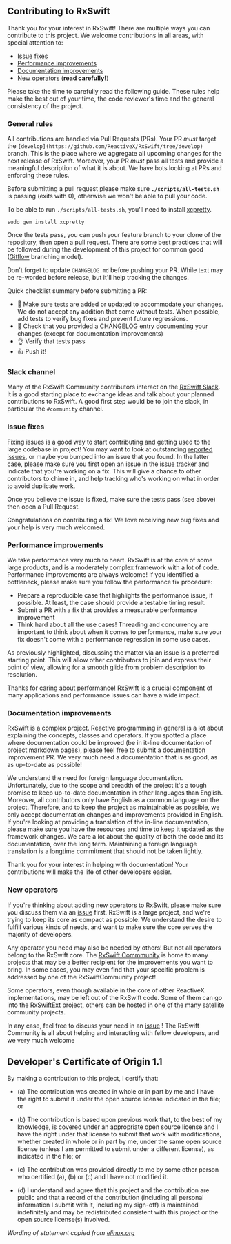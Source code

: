 ## Contributing to RxSwift

Thank you for your interest in RxSwift! There are multiple ways you can contribute to this project. We welcome contributions in all areas, with special attention to:

* [Issue fixes](#issue-fixes)
* [Performance improvements](#performance-improvements)
* [Documentation improvements](#documentation-improvements)
* [New operators](#new-operators) (**read carefully!**)

Please take the time to carefully read the following guide. These rules help make the best out of your time, the code reviewer's time and the general consistency of the project.

### General rules

All contributions are handled via Pull Requests (PRs). Your PR _must_ target the `[develop](https://github.com/ReactiveX/RxSwift/tree/develop)` branch. This is the place where we aggregate all upcoming changes for the next release of RxSwift. Moreover, your PR _must_ pass all tests and provide a meaningful description of what it is about. We have bots looking at PRs and enforcing these rules.

Before submitting a pull request please make sure **`./scripts/all-tests.sh`** is passing (exits with 0), otherwise we won't be able to pull your code.

To be able to run `./scripts/all-tests.sh`, you'll need to install [xcpretty](https://github.com/supermarin/xcpretty).

`sudo gem install xcpretty`

Once the tests pass, you can push your feature branch to your clone of the repository, then open a pull request. There are some best practices that will be followed during the development of this project for common good ([Gitflow](http://nvie.com/posts/a-successful-git-branching-model/) branching model).

Don't forget to update `CHANGELOG.md` before pushing your PR. While text may be re-worded before release, but it'll help tracking the changes.

Quick checklist summary before submitting a PR:

* 🔎 Make sure tests are added or updated to accommodate your changes. We do not accept any addition that come without tests. When possible, add tests to verify bug fixes and prevent future regressions.
* 📖 Check that you provided a CHANGELOG entry documenting your changes (except for documentation improvements)
* 👌 Verify that tests pass
* 👍 Push it!

### Slack channel

Many of the RxSwift Community contributors interact on the [RxSwift Slack](https://rxswift.slack.com). It is a good starting place to exchange ideas and talk about your planned contributions to RxSwift. A good first step would be to join the slack, in particular the `#community` channel.

### Issue fixes

Fixing issues is a good way to start contributing and getting used to the large codebase in project! You may want to look at outstanding [reported issues](https://github.com/ReactiveX/RxSwift/issues), or maybe you bumped into an issue that you found. In the latter case, please make sure you first open an issue in the [issue tracker](https://github.com/ReactiveX/RxSwift/issues) and indicate that you're working on a fix. This will give a chance to other contributors to chime in, and help tracking who's working on what in order to avoid duplicate work.

Once you believe the issue is fixed, make sure the tests pass (see above) then open a Pull Request.

Congratulations on contributing a fix! We love receiving new bug fixes and your help is very much welcomed.

### Performance improvements

We take performance very much to heart. RxSwift is at the core of some large products, and is a moderately complex framework with a lot of code. Performance improvements are always welcome! If you identified a bottleneck, please make sure you follow the performance fix procedure:

* Prepare a reproducible case that highlights the performance issue, if possible. At least, the case should provide a testable timing result.
* Submit a PR with a fix that provides a measurable performance improvement
* Think hard about all the use cases! Threading and concurrency are important to think about when it comes to performance, make sure your fix doesn't come with a performance regression in some use cases.

As previously highlighted, discussing the matter via an issue is a preferred starting point. This will allow other contributors to join and express their point of view, allowing for a smooth glide from problem description to resolution.

Thanks for caring about performance! RxSwift is a crucial component of many applications and performance issues can have a wide impact.

### Documentation improvements

RxSwift is a complex project. Reactive programming in general is a lot about explaining the concepts, classes and operators. If you spotted a place where documentation could be improved (be in it-line documentation of project markdown pages), please feel free to submit a documentation improvement PR. We very much need a documentation that is as good, as as up-to-date as possible!

We understand the need for foreign language documentation. Unfortunately, due to the scope and breadth of the project it's a tough promise to keep up-to-date documentation in other languages than English. Moreover, all contributors only have English as a common language on the project. Therefore, and to keep the project as maintainable as possible, we only accept documentation changes and improvements provided in English. If you're looking at providing a translation of the in-line documentation, please make sure you have the resources and time to keep it updated as the framework changes. We care a lot about the quality of both the code and its documentation, over the long term. Maintaining a foreign language translation is a longtime commitment that should not be taken lightly.

Thank you for your interest in helping with documentation! Your contributions will make the life of other developers easier.


### New operators

If you're thinking about adding new operators to RxSwift, please make sure you discuss them via an [issue](https://github.com/ReactiveX/RxSwift/issues) first. RxSwift is a large project, and we're trying to keep its core as compact as possible. We understand the desire to fulfill various kinds of needs, and want to make sure the core serves the majority of developers.

Any operator you need may also be needed by others! But not all operators belong to the RxSwift core. The [RxSwift Commmunity](https://github.com/RxSwiftCommunity/) is home to many projects that may be a better recipient for the improvements you want to bring. In some cases, you may even find that your specific problem is addressed by one of the RxSwiftCommunity project!

Some operators, even though available in the core of other ReactiveX implementations, may be left out of the RxSwift code. Some of them can go into the [RxSwiftExt](https://github.com/RxSwiftCommunity/RxSwiftExt) project, others can be hosted in one of the many satellite community projects.

In any case, feel free to discuss your need in an [issue](https://github.com/ReactiveX/RxSwift/issues) ! The RxSwift Community is all about helping and interacting with fellow developers, and we very much welcome 


## Developer's Certificate of Origin 1.1

By making a contribution to this project, I certify that:

- (a) The contribution was created in whole or in part by me and I
      have the right to submit it under the open source license
      indicated in the file; or

- (b) The contribution is based upon previous work that, to the best
      of my knowledge, is covered under an appropriate open source
      license and I have the right under that license to submit that
      work with modifications, whether created in whole or in part
      by me, under the same open source license (unless I am
      permitted to submit under a different license), as indicated
      in the file; or

- (c) The contribution was provided directly to me by some other
      person who certified (a), (b) or (c) and I have not modified
      it.

- (d) I understand and agree that this project and the contribution
      are public and that a record of the contribution (including all
      personal information I submit with it, including my sign-off) is
      maintained indefinitely and may be redistributed consistent with
      this project or the open source license(s) involved.

*Wording of statement copied from [elinux.org](http://elinux.org/Developer_Certificate_Of_Origin)*
